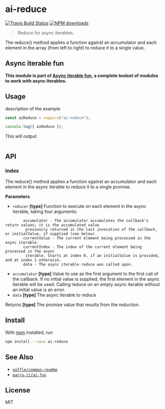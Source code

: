 # ai-reduce

[![Travis Build Status](https://img.shields.io/travis/parro-it/ai-reduce/master.svg)](http://travis-ci.org/parro-it/ai-reduce)
[![NPM downloads](https://img.shields.io/npm/dt/ai-reduce.svg)](https://npmjs.org/package/ai-reduce)

> Reduce for async iterables.

The reduce() method applies a function against an accumulator and each element
in the array (from left to right) to reduce it to a single value.

## Async iterable fun

**This module is part of
[Async iterable fun](https://github.com/parro-it/ai-fun), a complete toolset of
modules to work with async iterables.**

## Usage

description of the example

```js
const aiReduce = require("ai-reduce");

console.log({ aiReduce });
```

This will output

```

```

## API

<!-- Generated by documentation.js. Update this documentation by updating the source code. -->

### index

The reduce() method applies a function against an accumulator and each element
in the async iterable to reduce it to a single promise.

**Parameters**

* `reducer` **\[type]** Function to execute on each element in the async
  iterable, taking four arguments:

```
        accumulator - The accumulator accumulates the callback's return values; it is the accumulated value
         previously returned in the last invocation of the callback, or initialValue, if supplied (see below).
        currentValue - The current element being processed in the async iterable.
        currentIndex - The index of the current element being processed in the async
         iterable. Starts at index 0, if an initialValue is provided, and at index 1 otherwise.
        data - The async iterable reduce was called upon.
```

* `accumulator` **\[type]** Value to use as the first argument to the first call
  of the callback. If no initial value is supplied, the first element in the
  async iterable will be used. Calling reduce on an empty async iterable without
  an initial value is an error.
* `data` **\[type]** The async iterable to reduce

Returns **\[type]** The promise value that results from the reduction.

## Install

With [npm](https://npmjs.org/) installed, run

```bash
npm install --save ai-reduce
```

## See Also

* [`noffle/common-readme`](https://github.com/noffle/common-readme)
* [`parro-it/ai-fun`](https://github.com/parro-it/ai-fun)

## License

MIT

